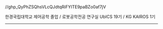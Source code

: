 <!--
**cldkfanl/cldkfanl** is a ✨ _special_ ✨ repository because its `README.md` (this file) appears on your GitHub profile.

Here are some ideas to get you started:

- 🔭 I’m currently working on ...
- 🌱 I’m currently learning ...
- 👯 I’m looking to collaborate on ...
- 🤔 I’m looking for help with ...
- 💬 Ask me about ...
- 📫 How to reach me: ...
- 😄 Pronouns: ...
- ⚡ Fun fact: ...
-->
//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

  
한경국립대학교 제어공학 졸업 / 로봇공학전공 연구실 UbICS 19기 / KG KAIROS 1기

</div>

---

